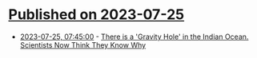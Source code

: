 # [Published on 2023-07-25](index.md)

* [2023-07-25, 07:45:00](https://science.slashdot.org/story/23/07/25/0740208/there-is-a-gravity-hole-in-the-indian-ocean-scientists-now-think-they-know-why?utm_source=rss1.0mainlinkanon&utm_medium=feed) - [There is a 'Gravity Hole' in the Indian Ocean.  Scientists Now Think They Know Why](https://science.slashdot.org/story/23/07/25/0740208/there-is-a-gravity-hole-in-the-indian-ocean-scientists-now-think-they-know-why?utm_source=rss1.0mainlinkanon&utm_medium=feed)
